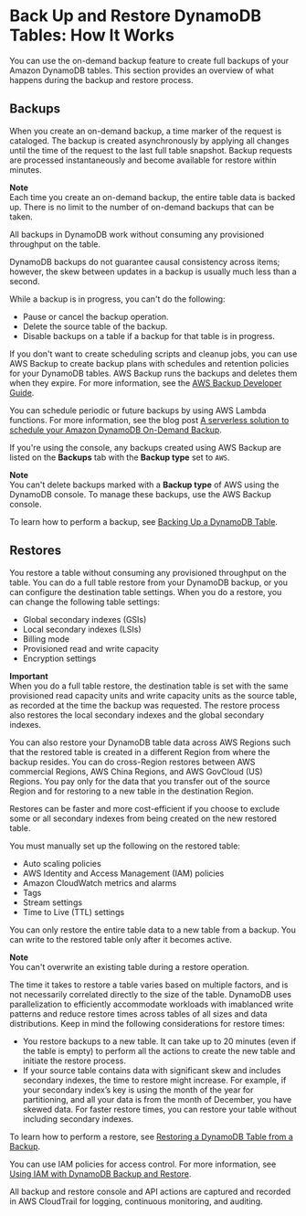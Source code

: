 # Back Up and Restore DynamoDB Tables: How It Works<a name="backuprestore_HowItWorks"></a>

You can use the on\-demand backup feature to create full backups of your Amazon DynamoDB tables\. This section provides an overview of what happens during the backup and restore process\.

## Backups<a name="backuprestore_HowItWorks-backup"></a>

When you create an on\-demand backup, a time marker of the request is cataloged\. The backup is created asynchronously by applying all changes until the time of the request to the last full table snapshot\. Backup requests are processed instantaneously and become available for restore within minutes\.

**Note**  
Each time you create an on\-demand backup, the entire table data is backed up\. There is no limit to the number of on\-demand backups that can be taken\.

All backups in DynamoDB work without consuming any provisioned throughput on the table\.

DynamoDB backups do not guarantee causal consistency across items; however, the skew between updates in a backup is usually much less than a second\.

While a backup is in progress, you can't do the following:
+ Pause or cancel the backup operation\.
+ Delete the source table of the backup\.
+ Disable backups on a table if a backup for that table is in progress\.

If you don't want to create scheduling scripts and cleanup jobs, you can use AWS Backup to create backup plans with schedules and retention policies for your DynamoDB tables\. AWS Backup runs the backups and deletes them when they expire\. For more information, see the [AWS Backup Developer Guide](https://docs.aws.amazon.com/aws-backup/latest/devguide/whatisbackup.html)\.

You can schedule periodic or future backups by using AWS Lambda functions\. For more information, see the blog post [A serverless solution to schedule your Amazon DynamoDB On\-Demand Backup](https://aws.amazon.com/blogs/database/a-serverless-solution-to-schedule-your-amazon-dynamodb-on-demand-backup/)\.

If you're using the console, any backups created using AWS Backup are listed on the **Backups** tab with the **Backup type** set to `AWS`\.

**Note**  
You can't delete backups marked with a **Backup type** of AWS using the DynamoDB console\. To manage these backups, use the AWS Backup console\.

To learn how to perform a backup, see [Backing Up a DynamoDB Table](Backup.Tutorial.md)\.

## Restores<a name="backuprestore_HowItWorks-restore"></a>

You restore a table without consuming any provisioned throughput on the table\. You can do a full table restore from your DynamoDB backup, or you can configure the destination table settings\. When you do a restore, you can change the following table settings:
+ Global secondary indexes \(GSIs\)
+ Local secondary indexes \(LSIs\)
+ Billing mode
+ Provisioned read and write capacity
+ Encryption settings

**Important**  
When you do a full table restore, the destination table is set with the same provisioned read capacity units and write capacity units as the source table, as recorded at the time the backup was requested\. The restore process also restores the local secondary indexes and the global secondary indexes\.

You can also restore your DynamoDB table data across AWS Regions such that the restored table is created in a different Region from where the backup resides\. You can do cross\-Region restores between AWS commercial Regions, AWS China Regions, and AWS GovCloud \(US\) Regions\. You pay only for the data that you transfer out of the source Region and for restoring to a new table in the destination Region\.

Restores can be faster and more cost\-efficient if you choose to exclude some or all secondary indexes from being created on the new restored table\.

You must manually set up the following on the restored table:
+ Auto scaling policies
+ AWS Identity and Access Management \(IAM\) policies
+ Amazon CloudWatch metrics and alarms
+ Tags
+ Stream settings
+ Time to Live \(TTL\) settings

You can only restore the entire table data to a new table from a backup\. You can write to the restored table only after it becomes active\.

**Note**  
 You can't overwrite an existing table during a restore operation\.

The time it takes to restore a table varies based on multiple factors, and is not necessarily correlated directly to the size of the table\. DynamoDB uses parallelization to efficiently accommodate workloads with imablanced write patterns and reduce restore times across tables of all sizes and data distributions\. Keep in mind the following considerations for restore times:
+ You restore backups to a new table\. It can take up to 20 minutes \(even if the table is empty\) to perform all the actions to create the new table and initiate the restore process\.
+ If your source table contains data with significant skew and includes secondary indexes, the time to restore might increase\. For example, if your secondary index’s key is using the month of the year for partitioning, and all your data is from the month of December, you have skewed data\. For faster restore times, you can restore your table without including secondary indexes\.

To learn how to perform a restore, see [Restoring a DynamoDB Table from a Backup](Restore.Tutorial.md)\.

You can use IAM policies for access control\. For more information, see [Using IAM with DynamoDB Backup and Restore](backuprestore_IAM.md)\.

All backup and restore console and API actions are captured and recorded in AWS CloudTrail for logging, continuous monitoring, and auditing\.